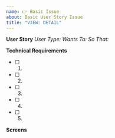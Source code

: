 ```yaml
---
name: 👉 Basic Issue
about: Basic User Story Issue
title: "VIEW: DETAIL"
---
```


**User Story**
_User Type:_
_Wants To:_
_So That:_

**Technical Requirements**
- [ ] 1.
- [ ] 2.
- [ ] 3.
- [ ] 4.
- [ ] 5.

**Screens**


